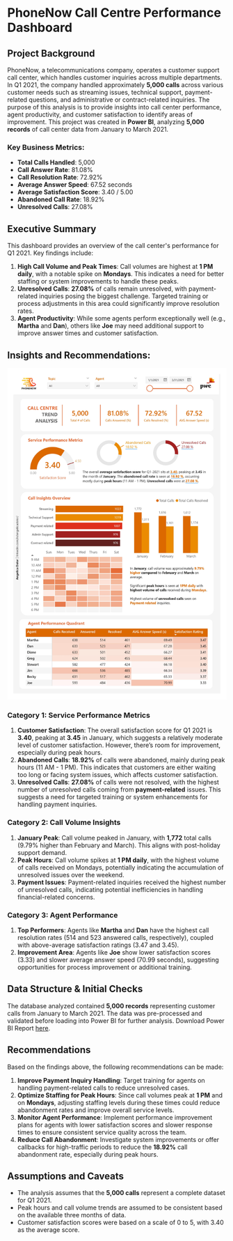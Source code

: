 
# PhoneNow Call Centre Performance Dashboard

## Project Background

PhoneNow, a telecommunications company, operates a customer support call center, which handles customer inquiries across multiple departments. In Q1 2021, the company handled approximately **5,000 calls** across various customer needs such as streaming issues, technical support, payment-related questions, and administrative or contract-related inquiries. The purpose of this analysis is to provide insights into call center performance, agent productivity, and customer satisfaction to identify areas of improvement. This project was created in **Power BI**, analyzing **5,000 records** of call center data from January to March 2021.

### Key Business Metrics:
- **Total Calls Handled**: 5,000
- **Call Answer Rate**: 81.08%
- **Call Resolution Rate**: 72.92%
- **Average Answer Speed**: 67.52 seconds
- **Average Satisfaction Score**: 3.40 / 5.00
- **Abandoned Call Rate**: 18.92%
- **Unresolved Calls**: 27.08%

## Executive Summary

This dashboard provides an overview of the call center's performance for Q1 2021. Key findings include:
1. **High Call Volume and Peak Times**: Call volumes are highest at **1 PM daily**, with a notable spike on **Mondays**. This indicates a need for better staffing or system improvements to handle these peaks.
2. **Unresolved Calls**: **27.08%** of calls remain unresolved, with payment-related inquiries posing the biggest challenge. Targeted training or process adjustments in this area could significantly improve resolution rates.
3. **Agent Productivity**: While some agents perform exceptionally well (e.g., **Martha** and **Dan**), others like **Joe** may need additional support to improve answer times and customer satisfaction.

## Insights and Recommendations:

![Trend Analysis](https://github.com/AngelicaDolor/PwC-Internship-Projects/blob/main/trend-analysis.jpg)

### Category 1: Service Performance Metrics
1. **Customer Satisfaction**: The overall satisfaction score for Q1 2021 is **3.40**, peaking at **3.45** in January, which suggests a relatively moderate level of customer satisfaction. However, there’s room for improvement, especially during peak hours.
2. **Abandoned Calls**: **18.92%** of calls were abandoned, mainly during peak hours (11 AM - 1 PM). This indicates that customers are either waiting too long or facing system issues, which affects customer satisfaction.
3. **Unresolved Calls**: **27.08%** of calls were not resolved, with the highest number of unresolved calls coming from **payment-related** issues. This suggests a need for targeted training or system enhancements for handling payment inquiries.

### Category 2: Call Volume Insights
1. **January Peak**: Call volume peaked in January, with **1,772** total calls (9.79% higher than February and March). This aligns with post-holiday support demand.
2. **Peak Hours**: Call volume spikes at **1 PM daily**, with the highest volume of calls received on Mondays, potentially indicating the accumulation of unresolved issues over the weekend.
3. **Payment Issues**: Payment-related inquiries received the highest number of unresolved calls, indicating potential inefficiencies in handling financial-related concerns.

### Category 3: Agent Performance
1. **Top Performers**: Agents like **Martha** and **Dan** have the highest call resolution rates (514 and 523 answered calls, respectively), coupled with above-average satisfaction ratings (3.47 and 3.45).
2. **Improvement Area**: Agents like **Joe** show lower satisfaction scores (3.33) and slower average answer speed (70.99 seconds), suggesting opportunities for process improvement or additional training.

## Data Structure & Initial Checks
The database analyzed contained **5,000 records** representing customer calls from January to March 2021. The data was pre-processed and validated before loading into Power BI for further analysis. Download Power BI Report [here](https://github.com/AngelicaDolor/PwC-Internship-Projects/blob/main/PWC_CallCentreAnalysis.pbix).

## Recommendations

Based on the findings above, the following recommendations can be made:
1. **Improve Payment Inquiry Handling**: Target training for agents on handling payment-related calls to reduce unresolved cases.
2. **Optimize Staffing for Peak Hours**: Since call volumes peak at **1 PM** and on **Mondays**, adjusting staffing levels during these times could reduce abandonment rates and improve overall service levels.
3. **Monitor Agent Performance**: Implement performance improvement plans for agents with lower satisfaction scores and slower response times to ensure consistent service quality across the team.
4. **Reduce Call Abandonment**: Investigate system improvements or offer callbacks for high-traffic periods to reduce the **18.92%** call abandonment rate, especially during peak hours.

## Assumptions and Caveats
- The analysis assumes that the **5,000 calls** represent a complete dataset for Q1 2021.
- Peak hours and call volume trends are assumed to be consistent based on the available three months of data.
- Customer satisfaction scores were based on a scale of 0 to 5, with 3.40 as the average score.
